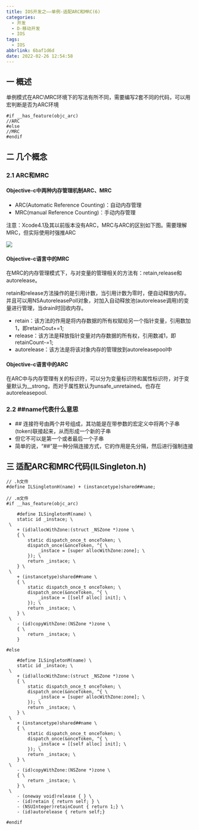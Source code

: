 ```yaml
---
title: IOS开发之——单例-适配ARC和MRC(6)
categories:
  - 开发
  - D-移动开发
  - IOS
tags:
  - IOS
abbrlink: 6baf1d6d
date: 2022-02-26 12:54:58
---
```

## 一 概述

单例模式在ARC\MRC环境下的写法有所不同，需要编写2套不同的代码，可以用宏判断是否为ARC环境

```
#if __has_feature(objc_arc)
//ARC
#else 
//MRC
#endif
```

<!--more-->

## 二 几个概念

### 2.1 ARC和MRC

#### Objective-c中两种内存管理机制ARC、MRC 

* ARC(Automatic Reference Counting)：自动内存管理
* MRC(manual Reference Counting)：手动内存管理

注意：Xcode4.1及其以前版本没有ARC，MRC与ARC的区别如下图。需要理解MRC，但实际使用时强推ARC

![][1]
#### Objective-c语言中的MRC 

在MRC的内存管理模式下，与对变量的管理相关的方法有：retain,release和autorelease。

retain和release方法操作的是引用计数，当引用计数为零时，便自动释放内存。并且可以用NSAutoreleasePoll对象，对加入自动释放池(autorelease调用)的变量进行管理，当drain时回收内存。

* retain：该方法的作用是将内存数据的所有权赋给另一个指针变量，引用数加1，即retainCout+=1;
* release：该方法是释放指针变量对内存数据的所有权，引用数减1，即retainCount-=1;
* autorelease：该方法是将该对象内存的管理放到autoreleasepool中

#### Objective-c语言中的ARC

在ARC中与内存管理有关的标识符，可以分为变量标识符和属性标识符，对于变量默认为__strong，而对于属性默认为unsafe_unretained。也存在autoreleasepool.

### 2.2 \##name代表什么意思

* \## 连接符号由两个井号组成，其功能是在带参数的宏定义中将两个子串(token)联接起来，从而形成一个新的子串
* 但它不可以是第一个或者最后一个子串
* 简单的说，“##”是一种分隔连接方式，它的作用是先分隔，然后进行强制连接

## 三 适配ARC和MRC代码(ILSingleton.h)

```
// .h文件
#define ILSingletonH(name) + (instancetype)shared##name;

// .m文件
#if __has_feature(objc_arc)

    #define ILSingletonM(name) \
    static id _instace; \
 \
    + (id)allocWithZone:(struct _NSZone *)zone \
    { \
        static dispatch_once_t onceToken; \
        dispatch_once(&onceToken, ^{ \
            _instace = [super allocWithZone:zone]; \
        }); \
        return _instace; \
    } \
 \
    + (instancetype)shared##name \
    { \
        static dispatch_once_t onceToken; \
        dispatch_once(&onceToken, ^{ \
            _instace = [[self alloc] init]; \
        }); \
        return _instace; \
    } \
 \
    - (id)copyWithZone:(NSZone *)zone \
    { \
        return _instace; \
    }

#else

    #define ILSingletonM(name) \
    static id _instace; \
 \
    + (id)allocWithZone:(struct _NSZone *)zone \
    { \
        static dispatch_once_t onceToken; \
        dispatch_once(&onceToken, ^{ \
            _instace = [super allocWithZone:zone]; \
        }); \
        return _instace; \
    } \
 \
    + (instancetype)shared##name \
    { \
        static dispatch_once_t onceToken; \
        dispatch_once(&onceToken, ^{ \
            _instace = [[self alloc] init]; \
        }); \
        return _instace; \
    } \
 \
    - (id)copyWithZone:(NSZone *)zone \
    { \
        return _instace; \
    } \
 \
    - (oneway void)release { } \
    - (id)retain { return self; } \
    - (NSUInteger)retainCount { return 1;} \
    - (id)autorelease { return self;}

#endif
```




[1]:https://cdn.jsdelivr.net/gh/PGzxc/CDN@master/blog-ios/ios-instance-arc-mrc-compare.png
